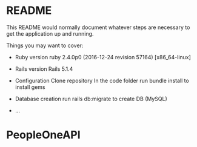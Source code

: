 # README

This README would normally document whatever steps are necessary to get the
application up and running.

Things you may want to cover:

* Ruby version
  ruby 2.4.0p0 (2016-12-24 revision 57164) [x86_64-linux]
* Rails version
  Rails 5.1.4

* Configuration
  Clone repository
  In the code folder run bundle install to install gems

* Database creation
  run rails db:migrate to create DB (MySQL)

* ...
# PeopleOneAPI
